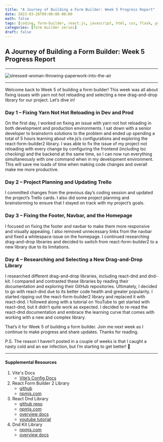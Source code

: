 ```yaml
---
title: "A Journey of Building a Form Builder: Week 5 Progress Report"
date: 2023-03-26T09:00:00-00:00
math: false
tags: [coding, form-builder, react.js, javascript, html, css, flask, python]
categories: [form builder series]
draft: false
---
```

## A Journey of Building a Form Builder: Week 5 Progress Report

-----------------------------------------------
![stressed-woman-throwing-paperwork-into-the-air](https://lh3.googleusercontent.com/FzTjFxvY4-IN2GmkFTl2xE8zWlvd-7Pli4GoATi1g_9V_wXeuWRMwbDHaJca8Juvc_rr7h6ETYWqb8DCq4Zrikg2R82WKkcUm_ipgQl5UA)

-----------------------------------------------
Welcome back to Week 5 of building a form builder! This week was all about fixing issues with yarn not hot reloading and selecting a new drag-and-drop library for our project. Let’s dive in!

### Day 1 – Fixing Yarn Not Hot Reloading in Dev and Prod

On the first day, I worked on fixing an issue with yarn not hot reloading in both development and production environments. I sat down with a senior developer to brainstorm solutions to the problem and ended up spending a total of 5 hours learning about vite.js’s configurations and exploring the react-form-builder2 library. I was able to fix the issue of my project not reloading with every change by configuring the frontend (including tsc checking) and the backend at the same time, so I can now run everything simultaneously with one command when in my development environment. This will save me loads of time when making code changes and overall make me more productive.

### Day 2 – Project Planning and Updating Trello

I committed changes from the previous day’s coding session and updated the project’s Trello cards. I also did some project planning and brainstorming to ensure that I stayed on track with my project’s goals.

### Day 3 – Fixing the Footer, Navbar, and the Homepage

I focused on fixing the footer and navbar to make them more responsive and visually appealing. I also removed unnecessary links from the navbar and fixed a whitespace issue on the homepage. I continued researching drag-and-drop libraries and decided to switch from react-form-builder2 to a new library due to its limitations.

### Day 4 – Researching and Selecting a New Drag-and-Drop Library

I researched different drag-and-drop libraries, including react-dnd and dnd-kit. I compared and contrasted these libraries by reading their documentation and exploring their GitHub repositories. Ultimately, I decided to go with react-dnd due to its better code health and greater popularity. I started ripping out the react-form-builder2 library and replaced it with react-dnd. I followed along with a tutorial on YouTube to get started with react-dnd, but it didn’t quite work as expected. I decided to re-read the react-dnd documentation and embrace the learning curve that comes with working with a new and complex library.

That’s it for Week 5 of building a form builder. Join me next week as I continue to make progress and share updates. Thanks for reading.

P.S. The reason I haven’t posted in a couple of weeks is that I caught a nasty cold and an ear infection, but I’m starting to get better! 🙂

-----------------------------------------------

#### Supplemental Resources

1. Vite's Docs
    * [Vite’s Config Docs](https://vitejs.dev/config/)
2. React Form Builder 2 Library
    * [github](https://github.com/Kiho/react-form-builder/tree/master/src)
    * [npmjs.com](https://www.npmjs.com/package/react-form-builder2)
3. React Dnd Library
    * [github repo](https://github.com/react-dnd/react-dnd/)
    * [npmjs.com](https://www.npmjs.com/package/react-dnd)
    * [overview docs](https://react-dnd.github.io/react-dnd/docs/overview)
    * [youtube tutorial](https://youtu.be/4bzJrEETW4w)
4. Dnd Kit Library
    * [npmjs.com](https://www.npmjs.com/package/@dnd-kit/core)
    * [overview docs](https://dndkit.com/docs/overview)
